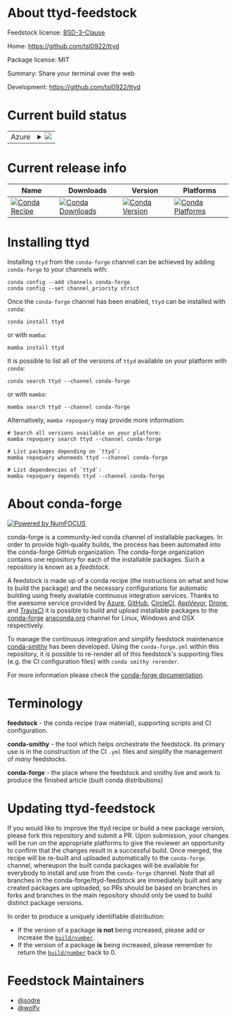 About ttyd-feedstock
====================

Feedstock license: [BSD-3-Clause](https://github.com/conda-forge/ttyd-feedstock/blob/main/LICENSE.txt)

Home: https://github.com/tsl0922/ttyd

Package license: MIT

Summary: Share your terminal over the web

Development: https://github.com/tsl0922/ttyd

Current build status
====================


<table>
    
  <tr>
    <td>Azure</td>
    <td>
      <details>
        <summary>
          <a href="https://dev.azure.com/conda-forge/feedstock-builds/_build/latest?definitionId=7551&branchName=main">
            <img src="https://dev.azure.com/conda-forge/feedstock-builds/_apis/build/status/ttyd-feedstock?branchName=main">
          </a>
        </summary>
        <table>
          <thead><tr><th>Variant</th><th>Status</th></tr></thead>
          <tbody><tr>
              <td>linux_64</td>
              <td>
                <a href="https://dev.azure.com/conda-forge/feedstock-builds/_build/latest?definitionId=7551&branchName=main">
                  <img src="https://dev.azure.com/conda-forge/feedstock-builds/_apis/build/status/ttyd-feedstock?branchName=main&jobName=linux&configuration=linux%20linux_64_" alt="variant">
                </a>
              </td>
            </tr><tr>
              <td>linux_aarch64</td>
              <td>
                <a href="https://dev.azure.com/conda-forge/feedstock-builds/_build/latest?definitionId=7551&branchName=main">
                  <img src="https://dev.azure.com/conda-forge/feedstock-builds/_apis/build/status/ttyd-feedstock?branchName=main&jobName=linux&configuration=linux%20linux_aarch64_" alt="variant">
                </a>
              </td>
            </tr><tr>
              <td>osx_64</td>
              <td>
                <a href="https://dev.azure.com/conda-forge/feedstock-builds/_build/latest?definitionId=7551&branchName=main">
                  <img src="https://dev.azure.com/conda-forge/feedstock-builds/_apis/build/status/ttyd-feedstock?branchName=main&jobName=osx&configuration=osx%20osx_64_" alt="variant">
                </a>
              </td>
            </tr><tr>
              <td>osx_arm64</td>
              <td>
                <a href="https://dev.azure.com/conda-forge/feedstock-builds/_build/latest?definitionId=7551&branchName=main">
                  <img src="https://dev.azure.com/conda-forge/feedstock-builds/_apis/build/status/ttyd-feedstock?branchName=main&jobName=osx&configuration=osx%20osx_arm64_" alt="variant">
                </a>
              </td>
            </tr>
          </tbody>
        </table>
      </details>
    </td>
  </tr>
</table>

Current release info
====================

| Name | Downloads | Version | Platforms |
| --- | --- | --- | --- |
| [![Conda Recipe](https://img.shields.io/badge/recipe-ttyd-green.svg)](https://anaconda.org/conda-forge/ttyd) | [![Conda Downloads](https://img.shields.io/conda/dn/conda-forge/ttyd.svg)](https://anaconda.org/conda-forge/ttyd) | [![Conda Version](https://img.shields.io/conda/vn/conda-forge/ttyd.svg)](https://anaconda.org/conda-forge/ttyd) | [![Conda Platforms](https://img.shields.io/conda/pn/conda-forge/ttyd.svg)](https://anaconda.org/conda-forge/ttyd) |

Installing ttyd
===============

Installing `ttyd` from the `conda-forge` channel can be achieved by adding `conda-forge` to your channels with:

```
conda config --add channels conda-forge
conda config --set channel_priority strict
```

Once the `conda-forge` channel has been enabled, `ttyd` can be installed with `conda`:

```
conda install ttyd
```

or with `mamba`:

```
mamba install ttyd
```

It is possible to list all of the versions of `ttyd` available on your platform with `conda`:

```
conda search ttyd --channel conda-forge
```

or with `mamba`:

```
mamba search ttyd --channel conda-forge
```

Alternatively, `mamba repoquery` may provide more information:

```
# Search all versions available on your platform:
mamba repoquery search ttyd --channel conda-forge

# List packages depending on `ttyd`:
mamba repoquery whoneeds ttyd --channel conda-forge

# List dependencies of `ttyd`:
mamba repoquery depends ttyd --channel conda-forge
```


About conda-forge
=================

[![Powered by
NumFOCUS](https://img.shields.io/badge/powered%20by-NumFOCUS-orange.svg?style=flat&colorA=E1523D&colorB=007D8A)](https://numfocus.org)

conda-forge is a community-led conda channel of installable packages.
In order to provide high-quality builds, the process has been automated into the
conda-forge GitHub organization. The conda-forge organization contains one repository
for each of the installable packages. Such a repository is known as a *feedstock*.

A feedstock is made up of a conda recipe (the instructions on what and how to build
the package) and the necessary configurations for automatic building using freely
available continuous integration services. Thanks to the awesome service provided by
[Azure](https://azure.microsoft.com/en-us/services/devops/), [GitHub](https://github.com/),
[CircleCI](https://circleci.com/), [AppVeyor](https://www.appveyor.com/),
[Drone](https://cloud.drone.io/welcome), and [TravisCI](https://travis-ci.com/)
it is possible to build and upload installable packages to the
[conda-forge](https://anaconda.org/conda-forge) [anaconda.org](https://anaconda.org/)
channel for Linux, Windows and OSX respectively.

To manage the continuous integration and simplify feedstock maintenance
[conda-smithy](https://github.com/conda-forge/conda-smithy) has been developed.
Using the ``conda-forge.yml`` within this repository, it is possible to re-render all of
this feedstock's supporting files (e.g. the CI configuration files) with ``conda smithy rerender``.

For more information please check the [conda-forge documentation](https://conda-forge.org/docs/).

Terminology
===========

**feedstock** - the conda recipe (raw material), supporting scripts and CI configuration.

**conda-smithy** - the tool which helps orchestrate the feedstock.
                   Its primary use is in the construction of the CI ``.yml`` files
                   and simplify the management of *many* feedstocks.

**conda-forge** - the place where the feedstock and smithy live and work to
                  produce the finished article (built conda distributions)


Updating ttyd-feedstock
=======================

If you would like to improve the ttyd recipe or build a new
package version, please fork this repository and submit a PR. Upon submission,
your changes will be run on the appropriate platforms to give the reviewer an
opportunity to confirm that the changes result in a successful build. Once
merged, the recipe will be re-built and uploaded automatically to the
`conda-forge` channel, whereupon the built conda packages will be available for
everybody to install and use from the `conda-forge` channel.
Note that all branches in the conda-forge/ttyd-feedstock are
immediately built and any created packages are uploaded, so PRs should be based
on branches in forks and branches in the main repository should only be used to
build distinct package versions.

In order to produce a uniquely identifiable distribution:
 * If the version of a package **is not** being increased, please add or increase
   the [``build/number``](https://docs.conda.io/projects/conda-build/en/latest/resources/define-metadata.html#build-number-and-string).
 * If the version of a package **is** being increased, please remember to return
   the [``build/number``](https://docs.conda.io/projects/conda-build/en/latest/resources/define-metadata.html#build-number-and-string)
   back to 0.

Feedstock Maintainers
=====================

* [@sodre](https://github.com/sodre/)
* [@wolfv](https://github.com/wolfv/)

